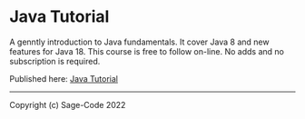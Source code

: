 # Java Tutorial

A genntly introduction to Java fundamentals. It cover Java 8 and new features for Java 18. This course is free to follow on-line. No adds and no subscription is required.

Published here: [Java Tutorial](https://sagecode.net/java/index.html)

---
Copyright (c) Sage-Code 2022
